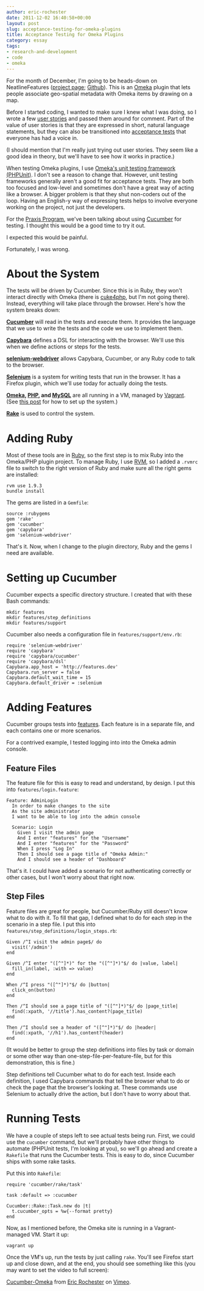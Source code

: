 ```yaml
---
author: eric-rochester
date: 2011-12-02 16:40:58+00:00
layout: post
slug: acceptance-testing-for-omeka-plugins
title: Acceptance Testing for Omeka Plugins
category: essay
tags:
- research-and-development
- code
- omeka
---
```


For the month of December, I'm going to be heads-down on NeatlineFeatures ([project page](http://neatline.scholarslab.org/plugins/neatline-features/); [Github](https://github.com/scholarslab/NeatlineFeatures)). This is an [Omeka](http://omeka.org/) plugin that lets people associate geo-spatial metadata with Omeka items by drawing on a map.





Before I started coding, I wanted to make sure I knew what I was doing, so I wrote a few [user stories](http://www.extremeprogramming.org/rules/userstories.html) and passed them around for comment. Part of the value of user stories is that they are expressed in short, natural language statements, but they can also be transitioned into [acceptance tests](http://en.wikipedia.org/wiki/Acceptance_testing) that everyone has had a voice in.





(I should mention that I'm really just trying out user stories. They seem like a good idea in theory, but we'll have to see how it works in practice.)





When testing Omeka plugins, I use [Omeka's unit testing framework (PHPUnit)](http://omeka.org/codex/Unit_Testing). I don't see a reason to change that. However, unit testing frameworks generally aren't a good fit for acceptance tests. They are both too focused and low-level and sometimes don't have a great way of acting like a browser. A bigger problem is that they shut non-coders out of the loop. Having an English-y way of expressing tests helps to involve everyone working on the project, not just the developers.





For the [Praxis Program](https://praxis.scholarslab.org/), we've been talking about using [Cucumber](http://cukes.info/) for testing. I thought this would be a good time to try it out.





I expected this would be painful.





Fortunately, I was wrong.





# About the System





The tests will be driven by Cucumber. Since this is in Ruby, they won't interact directly with Omeka (there is [cuke4php](https://github.com/olbrich/cuke4php/wiki), but I'm not going there). Instead, everything will take place through the browser. Here's how the system breaks down:





**[Cucumber](http://cukes.info/)** will read in the tests and execute them. It provides the language that we use to write the tests and the code we use to implement them.





**[Capybara](https://github.com/jnicklas/capybara)** defines a DSL for interacting with the browser. We'll use this when we define actions or steps for the tests.





**[selenium-webdriver](http://rubygems.org/gems/selenium-webdriver)** allows Capybara, Cucumber, or any Ruby code to talk to the browser.





**[Selenium](http://seleniumhq.org/)** is a system for writing tests that run in the browser. It has a Firefox plugin, which we'll use today for actually doing the tests.





**[Omeka](http://omeka.org/), [PHP](http://www.php.net/), and [MySQL](http://www.mysql.com/)** are all running in a VM, managed by [Vagrant](http://vagrantup.com/). (See [this post](https://scholarslab.org/announcements/omeka-development-with-vagrant/) for how to set up the system.)





**[Rake](http://rake.rubyforge.org/)** is used to control the system.





# Adding Ruby





Most of these tools are in [Ruby](http://www.ruby-lang.org/), so the first step is to mix Ruby into the Omeka/PHP plugin project. To manage Ruby, I use [RVM](https://rvm.beginrescueend.com/), so I added a `.rvmrc` file to switch to the right version of Ruby and make sure all the right gems are installed:



```
rvm use 1.9.3
bundle install
```



The gems are listed in a `Gemfile`:



```
source :rubygems
gem 'rake'
gem 'cucumber'
gem 'capybara'
gem 'selenium-webdriver'
```



That's it. Now, when I change to the plugin directory, Ruby and the gems I need are available.





# Setting up Cucumber





Cucumber expects a specific directory structure. I created that with these Bash commands:



```
mkdir features
mkdir features/step_definitions
mkdir features/support
```



Cucumber also needs a configuration file in `features/support/env.rb`:



```
require 'selenium-webdriver'
require 'capybara'
require 'capybara/cucumber'
require 'capybara/dsl'
Capybara.app_host = 'http://features.dev'
Capybara.run_server = false
Capybara.default_wait_time = 15
Capybara.default_driver = :selenium
```



# Adding Features





Cucumber groups tests into [features](https://github.com/cucumber/cucumber/wiki/Feature-Introduction). Each feature is in a separate file, and each contains one or more scenarios.





For a contrived example, I tested logging into into the Omeka admin console.





## Feature Files





The feature file for this is easy to read and understand, by design. I put this into `features/login.feature`:



```
Feature: AdminLogin
  In order to make changes to the site
  As the site administrator
  I want to be able to log into the admin console

  Scenario: Login
    Given I visit the admin page
    And I enter "features" for the "Username"
    And I enter "features" for the "Password"
    When I press "Log In"
    Then I should see a page title of "Omeka Admin:"
    And I should see a header of "Dashboard"
```



That's it. I could have added a scenario for not authenticating correctly or other cases, but I won't worry about that right now.





## Step Files





Feature files are great for people, but Cucumber/Ruby still doesn't know what to do with it. To fill that gap, I defined what to do for each step in the scenario in a step file. I put this into `features/step_definitions/login_steps.rb`:



```
Given /^I visit the admin page$/ do
  visit('/admin')
end

Given /^I enter "([^"]*)" for the "([^"]*)"$/ do |value, label|
  fill_in(label, :with => value)
end

When /^I press "([^"]*)"$/ do |button|
  click_on(button)
end

Then /^I should see a page title of "([^"]*)"$/ do |page_title|
  find(:xpath, '//title').has_content?(page_title)
end

Then /^I should see a header of "([^"]*)"$/ do |header|
  find(:xpath, '//h1').has_content?(header)
end
```



(It would be better to group the step definitions into files by task or domain or some other way than one-step-file-per-feature-file, but for this demonstration, this is fine.)





Step definitions tell Cucumber what to do for each test. Inside each definition, I used Capybara commands that tell the browser what to do or check the page that the browser's looking at. These commands use Selenium to actually drive the action, but I don't have to worry about that.





# Running Tests





We have a couple of steps left to see actual tests being run. First, we could use the `cucumber` command, but we'll probably have other things to automate (PHPUnit tests, I'm looking at you), so we'll go ahead and create a `Rakefile` that runs the Cucumber tests. This is easy to do, since Cucumber ships with some rake tasks.





Put this into `Rakefile`:



```
require 'cucumber/rake/task'

task :default => :cucumber

Cucumber::Rake::Task.new do |t|
  t.cucumber_opts = %w{--format pretty}
end
```



Now, as I mentioned before, the Omeka site is running in a Vagrant-managed VM. Start it up:



```
vagrant up
```



Once the VM's up, run the tests by just calling `rake`. You'll see Firefox start up and close down, and at the end, you should see something like this (you may want to set the video to full screen):





[Cucumber-Omeka](http://vimeo.com/32990350) from [Eric Rochester](http://vimeo.com/user2087066) on [Vimeo](http://vimeo.com).
